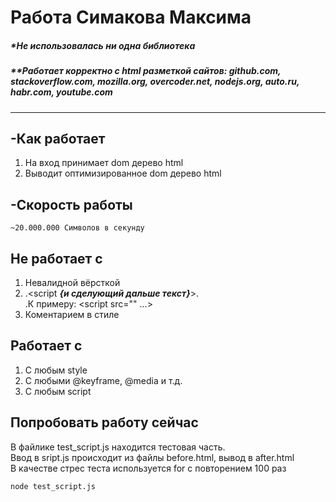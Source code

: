 # Работа Симакова Максима

##### *Не использовалась ни одна библиотека
##### **Работает корректно с html разметкой сайтов: github.com, stackoverflow.com, mozilla.org, overcoder.net, nodejs.org, ***auto.ru***, habr.com, ***youtube.com***

<hr>

## -Как работает
1) На вход принимает dom дерево html
2) Выводит оптимизированное dom дерево html

## -Скорость работы
    ~20.000.000 Символов в секунду

## Не работает с
1) Невалидной вёрсткой
2) .<script ***{и сделующий дальше текст}***>.\
   .К примеру: <script src="" ...>
3) Коментарием в стиле

## Работает с
1) С любым style
2) С любыми @keyframe, @media и т.д.
3) C любым script

## Попробовать работу сейчас
В файлике test_script.js находится тестовая часть.\
Ввод в sript.js происходит из файлы before.html, вывод в after.html\
В качестве стрес теста используется for с повторением 100 раз
```cmd
node test_script.js
```

